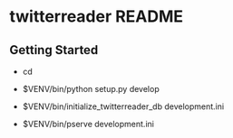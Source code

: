 twitterreader README
==================

Getting Started
---------------

- cd <directory containing this file>

- $VENV/bin/python setup.py develop

- $VENV/bin/initialize_twitterreader_db development.ini

- $VENV/bin/pserve development.ini
